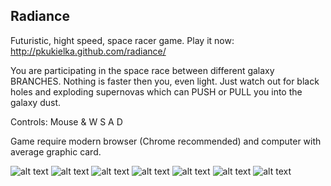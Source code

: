 ## Radiance

Futuristic, hight speed, space racer game.
Play it now: http://pkukielka.github.com/radiance/

You are participating in the space race between different galaxy BRANCHES. Nothing is faster then you, even light.
Just watch out for black holes and exploding supernovas which can PUSH or PULL you into the galaxy dust.

Controls: Mouse & W S A D

Game require modern browser (Chrome recommended) and computer with average graphic card.

![alt text](http://i47.tinypic.com/xcq16t.jpg "Screen 1")
![alt text](http://i46.tinypic.com/rhpr1i.jpg "Screen 2")
![alt text](http://i47.tinypic.com/qs30jq.jpg "Screen 3")
![alt text](http://i47.tinypic.com/35bsgaf.jpg "Screen 4")
![alt text](http://i45.tinypic.com/123l3wi.jpg "Screen 5")
![alt text](http://i45.tinypic.com/s5e7a1.jpg "Screen 6")
![alt text](http://i45.tinypic.com/s5e7a1.jpg "Screen 7")